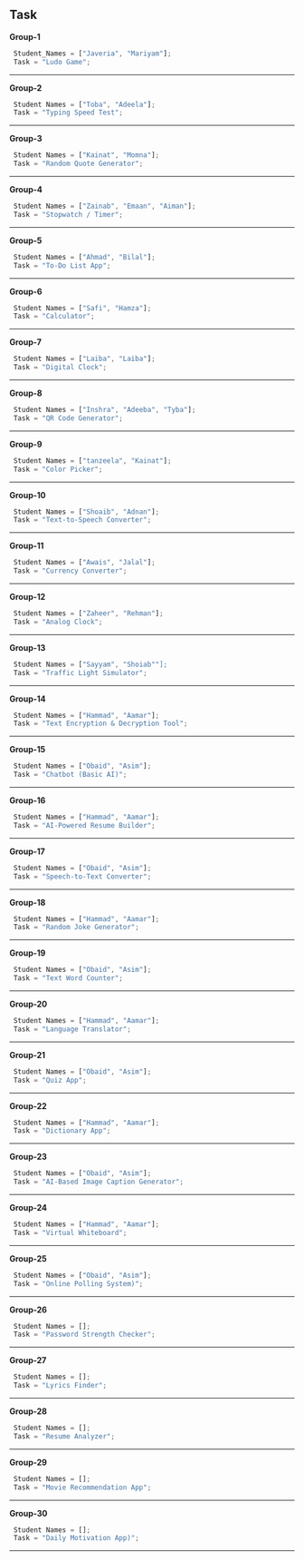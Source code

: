 ## **Task**

**Group-1**
```javascript
 Student_Names = ["Javeria", "Mariyam"];
 Task = "Ludo Game";
 ```
  ---

**Group-2**
```javascript
 Student Names = ["Toba", "Adeela"];
 Task = "Typing Speed Test";
 ```
  ---

**Group-3**
```javascript
 Student Names = ["Kainat", "Momna"];
 Task = "Random Quote Generator";
 ```
  ---

**Group-4**
```javascript
 Student Names = ["Zainab", "Emaan", "Aiman"];
 Task = "Stopwatch / Timer";
 ```
  ---

**Group-5**
```javascript
 Student Names = ["Ahmad", "Bilal"];
 Task = "To-Do List App";
 ```
 ---

**Group-6**
```javascript
 Student Names = ["Safi", "Hamza"];
 Task = "Calculator";
 ```
  ---

 **Group-7**
```javascript
 Student Names = ["Laiba", "Laiba"];
 Task = "Digital Clock";
 ```
  ---

 **Group-8**
```javascript
 Student Names = ["Inshra", "Adeeba", "Tyba"];
 Task = "QR Code Generator";
 ```
  ---

 **Group-9**
```javascript
 Student Names = ["tanzeela", "Kainat"];
 Task = "Color Picker";
 ```
  ---


  **Group-10**
```javascript
 Student Names = ["Shoaib", "Adnan"];
 Task = "Text-to-Speech Converter";
 ```
  ---

  **Group-11**
```javascript
 Student Names = ["Awais", "Jalal"];
 Task = "Currency Converter";
 ```
  ---

  **Group-12**
```javascript
 Student Names = ["Zaheer", "Rehman"];
 Task = "Analog Clock";
 ```
  ---

  **Group-13**
```javascript
 Student Names = ["Sayyam", "Shoiab""];
 Task = "Traffic Light Simulator";
 ```
  ---

  **Group-14**
```javascript
 Student Names = ["Hammad", "Aamar"];
 Task = "Text Encryption & Decryption Tool";
 ```
  ---

  **Group-15**
```javascript
 Student Names = ["Obaid", "Asim"];
 Task = "Chatbot (Basic AI)";
 ```
 ---

   **Group-16**
```javascript
 Student Names = ["Hammad", "Aamar"];
 Task = "AI-Powered Resume Builder";
 ```
  ---

  **Group-17**
```javascript
 Student Names = ["Obaid", "Asim"];
 Task = "Speech-to-Text Converter";
 ```
 ---

   **Group-18**
```javascript
 Student Names = ["Hammad", "Aamar"];
 Task = "Random Joke Generator";
 ```
 ---

  **Group-19**
```javascript
 Student Names = ["Obaid", "Asim"];
 Task = "Text Word Counter";
 ```
 ---

   **Group-20**
```javascript
 Student Names = ["Hammad", "Aamar"];
 Task = "Language Translator";
 ```
 ---

  **Group-21**
```javascript
 Student Names = ["Obaid", "Asim"];
 Task = "Quiz App";
 ```
 ---

   **Group-22**
```javascript
 Student Names = ["Hammad", "Aamar"];
 Task = "Dictionary App";
 ```
  ---

  **Group-23**
```javascript
 Student Names = ["Obaid", "Asim"];
 Task = "AI-Based Image Caption Generator";
 ```
 ---

   **Group-24**
```javascript
 Student Names = ["Hammad", "Aamar"];
 Task = "Virtual Whiteboard";
 ```
 ---

  **Group-25**
```javascript
 Student Names = ["Obaid", "Asim"];
 Task = "Online Polling System)";
 ```
 ---

 
  **Group-26**
```javascript
 Student Names = [];
 Task = "Password Strength Checker";
 ```
 ---

   **Group-27**
```javascript
 Student Names = [];
 Task = "Lyrics Finder";
 ```
  ---

  **Group-28**
```javascript
 Student Names = [];
 Task = "Resume Analyzer";
 ```
 ---

   **Group-29**
```javascript
 Student Names = [];
 Task = "Movie Recommendation App";
 ```
 ---

  **Group-30**
```javascript
 Student Names = [];
 Task = "Daily Motivation App)";
 ```
 ---

